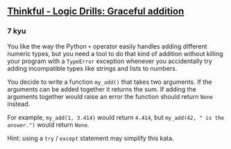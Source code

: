 <h2><a href=https://www.codewars.com/kata/58659b1261cbfc8bfc00020a/train/python target="_blank">Thinkful - Logic Drills: Graceful addition</a></h2><h3>7 kyu</h3><p>You like the way the Python <code>+</code> operator easily handles adding different numeric types, but you need a tool to do that kind of addition without killing your program with a <code>TypeError</code> exception whenever you accidentally try adding incompatible types like strings and lists to numbers.</p><p>You decide to write a function <code>my_add()</code> that takes two arguments. If the arguments can be added together it returns the sum. If adding the arguments together would raise an error the function should return <code>None</code> instead.</p><p>For example, <code>my_add(1, 3.414)</code> would return <code>4.414</code>, but <code>my_add(42, " is the answer.")</code> would return <code>None</code>.</p><p>Hint: using a <code>try</code> / <code>except</code> statement may simplify this kata.</p>